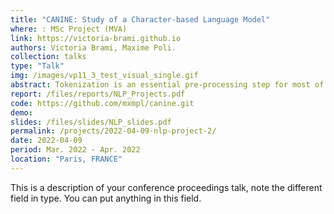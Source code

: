 ```yaml
---
title: "CANINE: Study of a Character-based Language Model"
where: : MSc Project (MVA)
link: https://victoria-brami.github.io 
authors: Victoria Brami, Maxime Poli.
collection: talks
type: "Talk"
img: /images/vp11_3_test_visual_single.gif
abstract: Tokenization is an essential pre-processing step for most of NLP models. Now state-of-the-art models, like BERT, have adopted subword tokenization but it yields intrinsic issues. Models trained which such tokenization tend to be senstivie to the noise present in the training data, would it be naturally present or adversarially created. Moreover, splitting sentences into subwords may work well in English, but it is not adapted for other languages with a different morphology. Using character-based models can be a way to tackle those issues CANINE is a recent Transformer-based model that directly uses a sequence of characters as the input without explicit tokenization.
report: /files/reports/NLP_Projects.pdf
code: https://github.com/mxmpl/canine.git
demo:
slides: /files/slides/NLP_slides.pdf
permalink: /projects/2022-04-09-nlp-project-2/
date: 2022-04-09
period: Mar. 2022 - Apr. 2022
location: "Paris, FRANCE"
---
```


This is a description of your conference proceedings talk, note the different field in type. You can put anything in this field.
